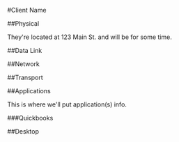 #Client Name

##Physical

They're located at 123 Main St. and will be for some time.

##Data Link

##Network

##Transport

##Applications

This is where we'll put application(s) info.

###Quickbooks

##Desktop
